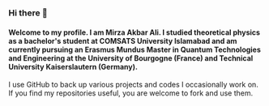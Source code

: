 ### Hi there 👋

#### Welcome to my profile. I am Mirza Akbar Ali. I studied theoretical physics as a bachelor's student at COMSATS University Islamabad and am currently pursuing an Erasmus Mundus Master in Quantum Technologies and Engineering at the University of Bourgogne (France) and Technical University Kaiserslautern (Germany).

I use GitHub to back up various projects and codes I occasionally work on. If you find my repositories useful, you are welcome to fork and use them. 

<!--
**mirzaakbarali/mirzaakbarali** is a ✨ _special_ ✨ repository because its `README.md` (this file) appears on your GitHub profile.

Here are some ideas to get you started:

- 🔭 I’m currently working on ...
- 🌱 I’m currently learning ...
- 👯 I’m looking to collaborate on ...
- 🤔 I’m looking for help with ...
- 💬 Ask me about ...
- 📫 How to reach me: ...
- 😄 Pronouns: ...
- ⚡ Fun fact: ...
-->
